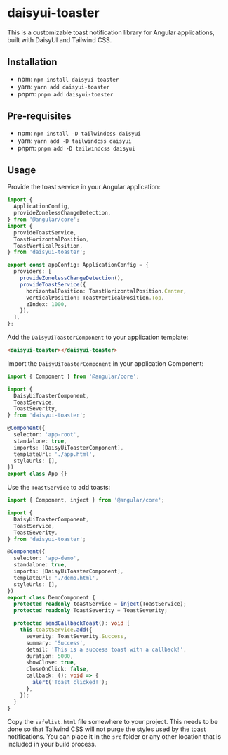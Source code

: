 # daisyui-toaster

This is a customizable toast notification library for Angular applications, built with DaisyUI and Tailwind CSS.

## Installation

- npm: `npm install daisyui-toaster`
- yarn: `yarn add daisyui-toaster`
- pnpm: `pnpm add daisyui-toaster`

## Pre-requisites

- npm: `npm install -D tailwindcss daisyui`
- yarn: `yarn add -D tailwindcss daisyui`
- pnpm: `pnpm add -D tailwindcss daisyui`

## Usage

Provide the toast service in your Angular application:

```typescript
import {
  ApplicationConfig,
  provideZonelessChangeDetection,
} from '@angular/core';
import {
  provideToastService,
  ToastHorizontalPosition,
  ToastVerticalPosition,
} from 'daisyui-toaster';

export const appConfig: ApplicationConfig = {
  providers: [
    provideZonelessChangeDetection(),
    provideToastService({
      horizontalPosition: ToastHorizontalPosition.Center,
      verticalPosition: ToastVerticalPosition.Top,
      zIndex: 1000,
    }),
  ],
};
```

Add the `DaisyUiToasterComponent` to your application template:

```html
<daisyui-toaster></daisyui-toaster>
```

Import the `DaisyUiToasterComponent` in your application Component:

```typescript
import { Component } from '@angular/core';

import {
  DaisyUiToasterComponent,
  ToastService,
  ToastSeverity,
} from 'daisyui-toaster';

@Component({
  selector: 'app-root',
  standalone: true,
  imports: [DaisyUiToasterComponent],
  templateUrl: './app.html',
  styleUrls: [],
})
export class App {}
```

Use the `ToastService` to add toasts:

```typescript
import { Component, inject } from '@angular/core';

import {
  DaisyUiToasterComponent,
  ToastService,
  ToastSeverity,
} from 'daisyui-toaster';

@Component({
  selector: 'app-demo',
  standalone: true,
  imports: [DaisyUiToasterComponent],
  templateUrl: './demo.html',
  styleUrls: [],
})
export class DemoComponent {
  protected readonly toastService = inject(ToastService);
  protected readonly ToastSeverity = ToastSeverity;

  protected sendCallbackToast(): void {
    this.toastService.add({
      severity: ToastSeverity.Success,
      summary: 'Success',
      detail: 'This is a success toast with a callback!',
      duration: 5000,
      showClose: true,
      closeOnClick: false,
      callback: (): void => {
        alert('Toast clicked!');
      },
    });
  }
}
```

Copy the `safelist.html` file somewhere to your project. This needs to be done so that Tailwind CSS will not purge the styles used by the toast notifications. You can place it in the `src` folder or any other location that is included in your build process.
